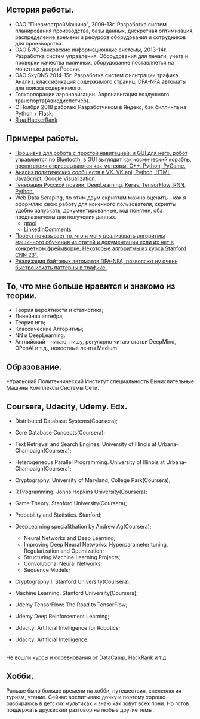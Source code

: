 ## История работы.
* ОАО "ПневмостройМашина", 2009-13г. Разработка систем планирования производства, базы данных, дискретная оптимизация,
распределение времени и ресурсов оборудования и сотрудников для
производства.
* ОАО БИС банковские информационные системы, 2013-14г. Разработка систем управления.
Оборудования для печати, учета и проверки
качества наличных, оборудование поставляется на монетные дворы России.
* ОАО SkyDNS 2014-15г. Разработка систем фильтрации трафика.
Анализ, классификация содержимого страниц, DFA-NFA автоматы для поиска содержимого.
* Госкорпорации аэронавигации.
Аэронавигация воздушного транспорта(Авиодиспетчер).
* C Ноября 2018 работаю Разработчиком в Яндекс, бэк биллинга на Python + Flask;
* [Я на HackerRank](https://www.hackerrank.com/stivsh)

## Примеры работы.
* [Прошивка для робота с простой навигацией, и GUI для него, робот управляется по Bluetooth, в GUI выглядит как космический корабль, препятствия отрисовываются как метеоры. C++, Python, PyGame.](https://github.com/stivsh/DiffRobot)
* [Анализ политических сообществ в VK. VK api, Python, HTML, JavaScript, Google Visualization.](https://github.com/stivsh/VKPolitics)
* [Генерация Русской поэзии. DeepLearning, Keras, TensorFlow, RNN, Python.](https://github.com/stivsh/RuPoetryGeneration)
* Web Data Scraping, по этим двум скриптам можно оценить - как я оформляю свою работу для конечного пользователя, скрипты удобно запускать, документированные, код понятен, оба предназначены для получения данных.
  * [gtool](https://github.com/stivsh/gtool)
  * [LinkedinComments](https://github.com/stivsh/LinkedinComments)
* [ Проект показывает то, что я могу реализовать алгоритмы машинного обучения из статей и документации если их нет в конкретном фреймворке. Некоторые алгоритмы из курса Stanford CNN 231.](https://github.com/stivsh/StanfordCNN)
* [Реализация байтовых автоматов DFA-NFA, позволяют ну очень быстро искать паттерны в трафике.](https://github.com/stivsh/DFA-NFA-RE)

## То, что мне больше нравится и знакомо из теории.
* Теория вероятности и статистика;
* Линейная алгебра;
* Теория игр;
* Классические Алгоритмы;
* NN и DeepLearning.
* Английский - читаю, пишу, регулярно читаю статьи DeepMind, OPenAI и т.д., новостные ленты Medium.

## Образование.
*Уральский Политехнический Институт специальность Вычислительные
Машины Комплексы Системы Сети.

## Coursera, Udacity, Udemy. Edx.
* Distributed Database Systems(Coursera);
* Core Database Concepts(Coursera);
* Text Retrieval and Search Engines. University of Illinois at Urbana-Champaign(Coursera);
* Heterogeneous Parallel Programming. University of Illinois at Urbana-Champaign(Coursera);
* Cryptography. University of Maryland, College Park(Coursera);
* R Programming. Johns Hopkins University(Coursera);
* Game Theory. Stanford University(Coursera);
* Probability and Statistics. Stanford;
* DeepLearning specialithation by Andrew Ag(Coursera);
  * Neural Networks and Deep Learning;
  * Improving Deep Neural Networks: Hyperparameter tuning, Regularization and Optimization;
  * Structuring Machine Learning Projects;
  * Convolutional Neural Networks;
  * Sequence Models;

* Cryptography I. Stanford University(Coursera);

* Machine Learning. Stanford University(Coursera);

* Udemy TensorFlow: The Road to TensorFlow;
* Udemy Deep Reinforcement Learning;
* Udacity: Artificial Intelligence for Robotics;
* Udacity: Artificial Intelligence.
<br>
Не вошли курсы и соревнования от DataCamp, HackRank и т.д.

## Хобби.
Раньше было больше времени на хобби, путешествия, спелеология туризм, чтение. Сейчас воспитываю дочку и поэтому хорошо разбираюсь в детских мультиках и знаю как зовут всех пони. Но готов поддержать дружеский разговор на любые другие темы.
